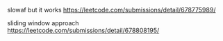 slowaf but it works
https://leetcode.com/submissions/detail/678775989/

sliding window approach
https://leetcode.com/submissions/detail/678808195/
